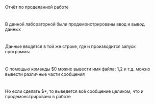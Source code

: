 Отчёт по проделанной работе
#
В данной лабораторной были продемонстрированы ввод и вывод данных
#
Данные вводятся в той же строке, где и производится запуск программы
#
С помощью команды $0 можно вывести имя файла; $1,$2 и т.д. можно вывести различные части сообщения
#
Но если сделать $*, то выведется всё сообщение целиком, что и продемонстрировано в работе

